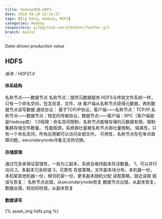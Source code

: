 ```yaml
---
title: Hadoop体系-HDFS
date: 2018-09-20 22:14:27
tags: [Big Data, Hadoop, HDFS]
categories: Hadoop
respository: git@github.com:Gfeather/feather.git
branch: master
---
```


*Data-driven production value*

## HDFS
*版本：HDFS1.0*
#### 体系结构
名称节点——数据节点
名称节点：提供元数据服务
HDFS与传统文件系统一样，只有一个命名空间，包含目录、文件、块
客户端从名称节点获得元数据，再到数据节点读写数据
通信协议：
基于TCP/IP协议，客户端——名称节点：TCP/IP,名称节点——数据节点：特定的传输协议，数据节点——客户端：RPC（客户端就是Hadoop库）
1.0局限：命名空间限制，名称节点能够存储的元数据有限，限制集群存储文件数量。
性能瓶颈，系统吞吐量被名称节点吞吐量限制。
隔离性，只有一个命名空间，所有应用都可以访问全部文件。
可用性，名称节点存在单点故障问题，secondarynode冷备无法热切换。
#### 存储原理

通过冗余来保证容错性，一般为三副本，系统会维持副本存活数量。
1，可以并行访问
2，多副本冗余检错
3，可靠性
存放策略，文件副本块分布，本机器一份，本机架其他机器一份，相邻机架一份，更多副本随机分配
读取策略，就近读取
错误与恢复：
名称节点出错，从secondarynode恢复
数据节点出错，从副本恢复，
数据出错，校验码检错，从副本恢复

#### 数据读写

{% asset_img hdfs.png  %}